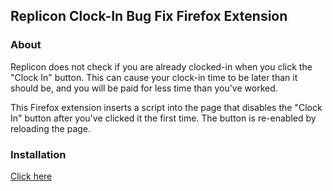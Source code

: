 ## Replicon Clock-In Bug Fix Firefox Extension

### About

Replicon does not check if you are already clocked-in when you click the
"Clock In" button.  This can cause your clock-in time to be later than it
should be, and you will be paid for less time than you've worked.

This Firefox extension inserts a script into the page that disables the "Clock
In" button after you've clicked it the first time.  The button is re-enabled by
reloading the page.

### Installation

[Click here](https://addons.mozilla.org/firefox/downloads/file/3876404/replicon_fixer-1.1.2-fx.xpi)